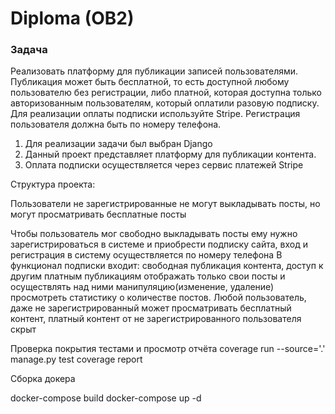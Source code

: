 # Diploma (OB2)

### Задача

Реализовать платформу для публикации записей пользователями. Публикация может быть бесплатной, то есть доступной любому
пользователю без регистрации, либо платной, которая доступна только авторизованным пользователям, который оплатили
разовую подписку. Для реализации оплаты подписки используйте Stripe. Регистрация пользователя должна быть по номеру
телефона.

1. Для реализации задачи был выбран Django
2. Данный проект представляет платформу для публикации контента.
3. Оплата подписки осуществляется через сервис платежей Stripe

Структура проекта:

Пользователи не зарегистрированные не могут выкладывать посты, но могут просматривать бесплатные посты

Чтобы пользователь мог свободно выкладывать посты ему нужно зарегистрироваться в системе и приобрести подписку сайта,
вход и регистрация в систему осуществляется по номеру телефона
В функционал подписки входит: свободная публикация контента, доступ к другим платным публикациям
отображать только свои посты и осуществлять над ними манипуляцию(изменение, удаление) просмотреть статистику о
количестве постов.
Любой пользователь, даже не зарегистрированный может просматривать бесплатный контент, платный контент от не
зарегистрированного пользователя скрыт

Проверка покрытия тестами и просмотр отчёта
coverage run --source='.' manage.py test
coverage report

Сборка докера

docker-compose build
docker-compose up -d